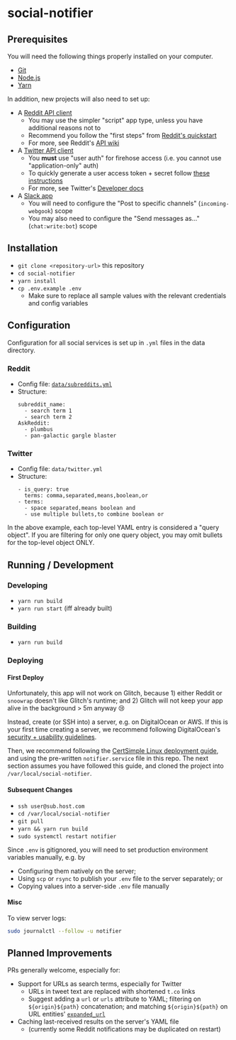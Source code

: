 # social-notifier
## Prerequisites

You will need the following things properly installed on your computer.

* [Git](https://git-scm.com/)
* [Node.js](https://nodejs.org/)
* [Yarn](https://yarnpkg.com/)

In addition, new projects will also need to set up:

* A [Reddit API client](https://www.reddit.com/prefs/apps)
    * You may use the simpler "script" app type, unless you have additional reasons not to
    * Recommend you follow the "first steps" from [Reddit's quickstart](https://github.com/reddit-archive/reddit/wiki/OAuth2-Quick-Start-Example#first-steps)
    * For more, see Reddit's [API wiki](https://github.com/reddit-archive/reddit/wiki/API)
* A [Twitter API client](https://developer.twitter.com/en/apps)
    * You **must** use "user auth" for firehose access (i.e. you cannot use "application-only" auth)
    * To quickly generate a user access token + secret follow [these instructions](https://developer.twitter.com/en/docs/basics/authentication/guides/access-tokens)
    * For more, see Twitter's [Developer docs](https://developer.twitter.com/en/docs)
* A [Slack app](https://api.slack.com/apps)
    * You will need to configure the "Post to specific channels" (`incoming-webgook`) scope
    * You may also need to configure the "Send messages as..." (`chat:write:bot`) scope

## Installation

* `git clone <repository-url>` this repository
* `cd social-notifier`
* `yarn install`
* `cp .env.example .env`
    * Make sure to replace all sample values with the relevant credentials and config variables

## Configuration
Configuration for all social services is set up in `.yml` files in the data directory.

### Reddit
* Config file: [`data/subreddits.yml`](https://github.com/chefconnie/social-notifier/blob/master/data/subreddits.yml)
* Structure:
    ```
    subreddit_name:
      - search term 1
      - search term 2
    AskReddit:
      - plumbus
      - pan-galactic gargle blaster
    ```

### Twitter
* Config file: `data/twitter.yml`
* Structure:
    ```
    - is_query: true
      terms: comma,separated,means,boolean,or
    - terms:
      - space separated,means boolean and
      - use multiple bullets,to combine boolean or
    ```

In the above example, each top-level YAML entry is considered a "query object". If you are filtering for only one query object, you may omit bullets for the top-level object ONLY.

## Running / Development
### Developing
* `yarn run build`
* `yarn run start` (iff already built)

### Building
* `yarn run build`

### Deploying
#### First Deploy
Unfortunately, this app will not work on Glitch, because 1) either Reddit or `snoowrap` doesn't like Glitch's runtime; and 2) Glitch will not keep your app alive in the background > 5m anyway 😢

Instead, create (or SSH into) a server, e.g. on DigitalOcean or AWS. If this is your first time creating a server, we recommend following DigitalOcean's [security + usability guidelines](https://www.digitalocean.com/community/tutorials/initial-server-setup-with-ubuntu-18-04).

Then, we recommend following the [CertSimple Linux deployment guide](https://certsimple.com/blog/deploy-node-on-linux), and using the pre-written `notifier.service` file in this repo. The next section assumes you have followed this guide, and cloned the project into `/var/local/social-notifier`.

#### Subsequent Changes
* `ssh user@sub.host.com`
* `cd /var/local/social-notifier`
* `git pull`
* `yarn && yarn run build`
* `sudo systemctl restart notifier`

Since `.env` is gitignored, you will need to set production environment variables manually, e.g. by
* Configuring them natively on the server;
* Using `scp` or `rsync` to publish your `.env` file to the server separately; or
* Copying values into a server-side `.env` file manually

#### Misc
To view server logs:
```bash
sudo journalctl --follow -u notifier
```

## Planned Improvements
PRs generally welcome, especially for:

* Support for URLs as search terms, especially for Twitter
    * URLs in tweet text are replaced with shortened `t.co` links
    * Suggest adding a `url` or `urls` attribute to YAML; filtering on `${origin}${path}` concatenation; and matching `${origin}${path}` on URL entities' [`expanded_url`](https://developer.twitter.com/en/docs/tweets/data-dictionary/overview/entities-object#urls)
* Caching last-received results on the server's YAML file
    * (currently some Reddit notifications may be duplicated on restart)
